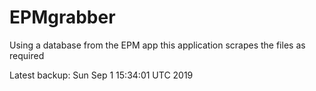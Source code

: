 # EPMgrabber
Using a database from the EPM app this application scrapes the files as required


Latest backup: Sun Sep 1 15:34:01 UTC 2019
